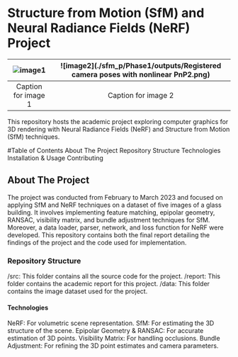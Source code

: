 
# Structure from Motion (SfM) and Neural Radiance Fields (NeRF) Project

<!-- ![Project Output](./NeRF/test_gif.gif) -->
<!-- <img src="./NeRF/test_gif.gif" width="500" height="600"> -->
<!-- <img align="left" src="./NeRF/test_gif.gif" width="49%">
<img align="right" src="./sfm_p/Phase1/outputs/Registered camera poses with nonlinear PnP2.png" width="50%"> -->
<!-- <p float="left"> -->
  
<!--   <img src="./NeRF/test_gif.gif" width="400" />
  <img src="./sfm_p/Phase1/outputs/Registered camera poses with nonlinear PnP2.png" width="400" /> 
</p> -->

| ![image1](./NeRF/test_gif.gif) | ![image2](./sfm_p/Phase1/outputs/Registered camera poses with nonlinear PnP2.png) |
|:--:|:---:|
| Caption for image 1 | Caption for image 2 |




This repository hosts the academic project exploring computer graphics for 3D rendering with Neural Radiance Fields (NeRF) and Structure from Motion (SfM) techniques.

#Table of Contents
About The Project
Repository Structure
Technologies
Installation & Usage
Contributing


## About The Project
The project was conducted from February to March 2023 and focused on applying SfM and NeRF techniques on a dataset of five images of a glass building. It involves implementing feature matching, epipolar geometry, RANSAC, visibility matrix, and bundle adjustment techniques for SfM. Moreover, a data loader, parser, network, and loss function for NeRF were developed. This repository contains both the final report detailing the findings of the project and the code used for implementation.

### Repository Structure
/src: This folder contains all the source code for the project.
/report: This folder contains the academic report for this project.
/data: This folder contains the image dataset used for the project.


#### Technologies
NeRF: For volumetric scene representation.
SfM: For estimating the 3D structure of the scene.
Epipolar Geometry & RANSAC: For accurate estimation of 3D points.
Visibility Matrix: For handling occlusions.
Bundle Adjustment: For refining the 3D point estimates and camera parameters.
